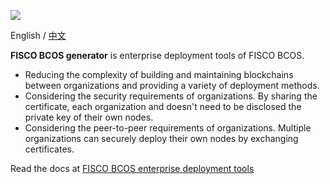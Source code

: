 ![](https://github.com/FISCO-BCOS/FISCO-BCOS/raw/release-2.0.1/docs/images/FISCO_BCOS_Logo.svg?sanitize=true)

English / [中文](docs/README_CN.md)

**FISCO BCOS generator** is enterprise deployment tools of FISCO BCOS.

- Reducing the complexity of building and maintaining blockchains between organizations and providing a variety of deployment methods.
- Considering the security requirements of organizations. By sharing the certificate, each organization and doesn't need to be disclosed the private key of their own nodes.
- Considering the peer-to-peer requirements of organizations. Multiple organizations can securely deploy their own nodes by exchanging certificates.

Read the docs at [FISCO BCOS enterprise  deployment tools](https://fisco-bcos-documentation.readthedocs.io/zh_CN/release-2.0/docs/enterprise_tools/index.html)